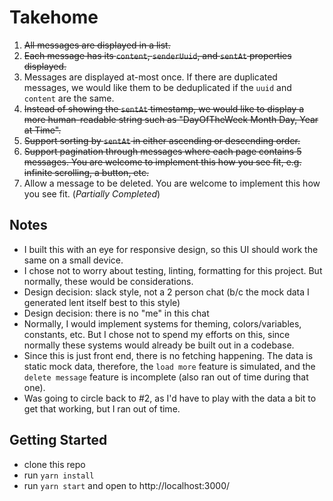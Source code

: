 # Takehome

1. ~~All messages are displayed in a list.~~
2. ~~Each message has its `content`, `senderUuid`, and `sentAt` properties displayed.~~
3. Messages are displayed at-most once. If there are duplicated messages, we would like them to be deduplicated if the `uuid` and `content` are the same.
4. ~~Instead of showing the `sentAt` timestamp, we would like to display a more human-readable string such as "DayOfTheWeek Month Day, Year at Time".~~
5. ~~Support sorting by `sentAt` in either ascending or descending order.~~
6. ~~Support pagination through messages where each page contains 5 messages. You are welcome to implement this how you see fit, e.g. infinite scrolling, a button, etc.~~
7.  Allow a message to be deleted. You are welcome to implement this how you see fit. (*Partially Completed*)

## Notes
- I built this with an eye for responsive design, so this UI should work the same on a small device.
- I chose not to worry about testing, linting, formatting for this project.  But normally, these would be considerations.
- Design decision: slack style, not a 2 person chat (b/c the mock data I generated lent itself best to this style)
- Design decision: there is no "me" in this chat
- Normally, I would implement systems for theming, colors/variables, constants, etc.  But I chose not to spend my efforts on this, since normally these systems would already be built out in a codebase.
- Since this is just front end, there is no fetching happening. The data is static mock data, therefore, the `load more` feature is simulated, and the `delete message` feature is incomplete (also ran out of time during that one).
- Was going to circle back to #2, as I'd have to play with the data a bit to get that working, but I ran out of time.

## Getting Started

- clone this repo
- run `yarn install`
- run `yarn start` and open to http://localhost:3000/
